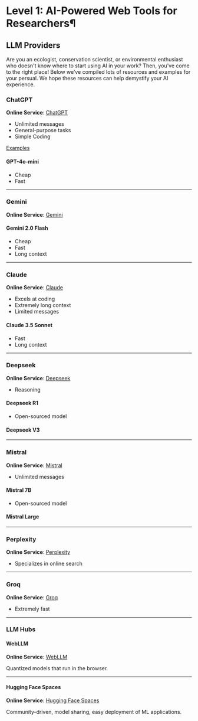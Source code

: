# Level 1: AI-Powered Web Tools for Researchers¶

## LLM Providers

Are you an ecologist, conservation scientist, or environmental enthusiast who doesn't know where to start using AI in your work? Then, you've come to the right place! Below we’ve compiled lots of resources and examples for your persual. We hope these resources can help demystify your AI experience.

### ChatGPT

**Online Service**: [ChatGPT](https://chatgpt.com)

- Unlimited messages
- General-purpose tasks
- Simple Coding

[Examples](chatgpt.md)

#### GPT-4o-mini

- Cheap
- Fast

---

### Gemini  

**Online Service**: [Gemini](https://aistudio.google.com)  

#### Gemini 2.0 Flash

- Cheap
- Fast
- Long context

---

### Claude  

**Online Service**: [Claude](https://claude.ai/)

- Excels at coding
- Extremely long context
- Limited messages

#### Claude 3.5 Sonnet  

- Fast
- Long context

---

### Deepseek  

**Online Service**: [Deepseek](https://chat.deepseek.com)  

- Reasoning

#### Deepseek R1  

- Open-sourced model

#### Deepseek V3  

---

### Mistral  

**Online Service**: [Mistral](https://chat.mistral.ai/)

- Unlimited messages

#### Mistral 7B  

- Open-sourced model

#### Mistral Large

---

### Perplexity  

**Online Service**: [Perplexity](https://www.perplexity.ai/)  

- Specializes in online search

---

### Groq  

**Online Service**: [Groq](https://groq.com/)  

- Extremely fast

---

### LLM Hubs  

#### WebLLM  

**Online Service**: [WebLLM](https://chat.webllm.ai/)  

Quantized models that run in the browser.

---

#### Hugging Face Spaces  

**Online Service**: [Hugging Face Spaces](https://huggingface.co/spaces)  

Community-driven, model sharing, easy deployment of ML applications.
